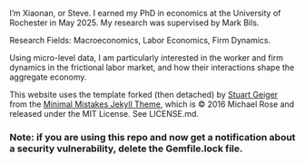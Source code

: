 I’m Xiaonan, or Steve. I earned my PhD in economics at the University of Rochester in May 2025. My research was supervised by Mark Bils.

Research Fields: Macroeconomics, Labor Economics, Firm Dynamics.

Using micro-level data, I am particularly interested in the worker and firm dynamics in the frictional labor market, and how their interactions shape the aggregate economy.

This website uses the template forked (then detached) by [Stuart Geiger](https://github.com/staeiou) from the [Minimal Mistakes Jekyll Theme](https://mmistakes.github.io/minimal-mistakes/), which is © 2016 Michael Rose and released under the MIT License. See LICENSE.md.

### Note: if you are using this repo and now get a notification about a security vulnerability, delete the Gemfile.lock file. 

